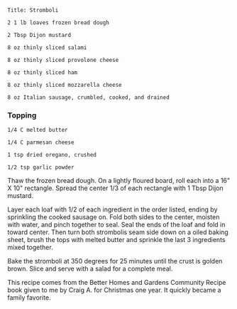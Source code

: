 ~~~ recipe-info
Title: Stromboli
~~~

~~~ recipe-ingredients
2 1 lb loaves frozen bread dough

2 Tbsp Dijon mustard

8 oz thinly sliced salami

8 oz thinly sliced provolone cheese

8 oz thinly sliced ham

8 oz thinly sliced mozzarella cheese

8 oz Italian sausage, crumbled, cooked, and drained
~~~


### Topping

~~~ recipe-ingredients
1/4 C melted butter

1/4 C parmesan cheese

1 tsp dried oregano, crushed

1/2 tsp garlic powder
~~~

Thaw the frozen bread dough. On a lightly floured board, roll each into a 16" X 10" rectangle.
Spread the center 1/3 of each rectangle with 1 Tbsp Dijon mustard.

Layer each loaf with 1/2 of each ingredient in the order listed, ending by sprinkling the cooked
sausage on. Fold both sides to the center, moisten with water, and pinch together to seal. Seal the
ends of the loaf and fold in toward center. Then turn both strombolis seam side down on a oiled
baking sheet, brush the tops with melted butter and sprinkle the last 3 ingredients mixed together.

Bake the stromboli at 350 degrees for 25 minutes until the crust is golden brown. Slice and serve
with a salad for a complete meal.

This recipe comes from the Better Homes and Gardens Community Recipe book given to me by Craig A.
for Christmas one year. It quickly became a family favorite.
